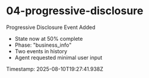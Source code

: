 # 04-progressive-disclosure

Progressive Disclosure Event Added

- State now at 50% complete
- Phase: "business_info"
- Two events in history
- Agent requested minimal user input

Timestamp: 2025-08-10T19:27:41.938Z